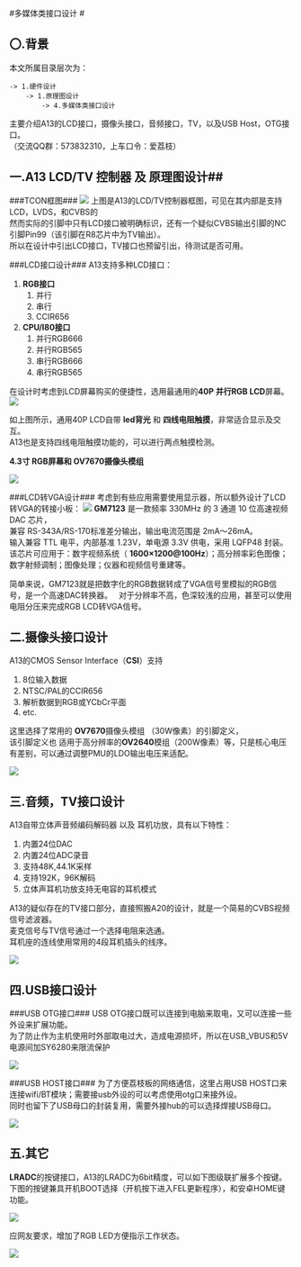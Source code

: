 #多媒体类接口设计 #
## 〇.背景 ##
本文所属目录层次为：  

```
-> 1.硬件设计 
	-> 1.原理图设计 
		-> 4.多媒体类接口设计
```
主要介绍A13的LCD接口，摄像头接口，音频接口，TV，以及USB Host，OTG接口。  
（交流QQ群：573832310，上车口令：爱荔枝）

## 一.A13 LCD/TV 控制器 及 原理图设计##
###TCON框图###
![](http://7xvwj0.com1.z0.glb.clouddn.com/16-7-26/8882894.jpg)
上图是A13的LCD/TV控制器框图，可见在其内部是支持LCD，LVDS，和CVBS的  
然而实际的引脚中只有LCD接口被明确标识，还有一个疑似CVBS输出引脚的NC引脚Pin99（该引脚在R8芯片中为TV输出）。  
所以在设计中引出LCD接口，TV接口也预留引出，待测试是否可用。  

###LCD接口设计###
A13支持多种LCD接口：  
1. **RGB接口**  
	1. 并行  
	2. 串行  
	3. CCIR656  
2. **CPU/I80接口**  
	1. 并行RGB666  
	2. 并行RGB565  
	3. 串行RGB666  
	4. 串行RGB565   
	
在设计时考虑到LCD屏幕购买的便捷性，选用最通用的**40P 并行RGB LCD**屏幕。  
![](http://7xvwj0.com1.z0.glb.clouddn.com/16-7-26/96509119.jpg)  

如上图所示，通用40P LCD自带 **led背光** 和 **四线电阻触摸**，非常适合显示及交互。  
A13也是支持四线电阻触摸功能的，可以进行两点触摸检测。

**4.3寸 RGB屏幕和 OV7670摄像头模组**  

![](http://7xvwj0.com1.z0.glb.clouddn.com/16-7-26/601811.jpg)

###LCD转VGA设计###
考虑到有些应用需要使用显示器，所以额外设计了LCD转VGA的转接小板：
![](http://7xvwj0.com1.z0.glb.clouddn.com/16-7-26/24736301.jpg)
**GM7123** 是一款频率 330MHz 的 3 通道 10 位高速视频 DAC 芯片，  
兼容 RS-343A/RS-170标准差分输出，输出电流范围是 2mA～26mA。  
输入兼容 TTL 电平，内部基准 1.23V，单电源 3.3V 供电，采用 LQFP48 封装。  
该芯片可应用于：数字视频系统（ **1600×1200@100Hz**）；高分辨率彩色图像；数字射频调制；图像处理；仪器和视频信号重建等。


简单来说，GM7123就是把数字化的RGB数据转成了VGA信号里模拟的RGB信号，是一个高速DAC转换器。  
对于分辨率不高，色深较浅的应用，甚至可以使用电阻分压来完成RGB LCD转VGA信号。  


## 二.摄像头接口设计 ##
A13的CMOS Sensor Interface（**CSI**）支持  
1. 8位输入数据  
2. NTSC/PAL的CCIR656  
3. 解析数据到RGB或YCbCr平面  
4. etc.  

这里选择了常用的 **OV7670**摄像头模组 （30W像素）的引脚定义，  
该引脚定义也 适用于高分辨率的**OV2640**模组（200W像素）等，只是核心电压有差别，可以通过调整PMU的LDO输出电压来适配。  

![](http://7xvwj0.com1.z0.glb.clouddn.com/16-7-26/30763879.jpg)

## 三.音频，TV接口设计 ##
A13自带立体声音频编码解码器 以及 耳机功放，具有以下特性：  
1. 内置24位DAC  
2. 内置24位ADC录音  
3. 支持48K,44.1K采样  
4. 支持192K，96K解码  
5. 立体声耳机功放支持无电容的耳机模式  

A13的疑似存在的TV接口部分，直接照搬A20的设计，就是一个简易的CVBS视频信号滤波器。  
麦克信号与TV信号通过一个选择电阻来选通。  
耳机座的连线使用常用的4段耳机插头的线序。  

![](http://7xvwj0.com1.z0.glb.clouddn.com/16-7-26/1978974.jpg)

## 四.USB接口设计 ##
###USB OTG接口###
USB OTG接口既可以连接到电脑来取电，又可以连接一些外设来扩展功能。  
为了防止作为主机使用时外部取电过大，造成电源损坏，所以在USB_VBUS和5V电源间加SY6280来限流保护  

![](http://7xvwj0.com1.z0.glb.clouddn.com/16-7-26/70159266.jpg)

###USB HOST接口###
为了方便荔枝板的网络通信，这里占用USB HOST口来连接wifi/BT模块；需要接usb外设的可以考虑使用otg口来接外设。  
同时也留下了USB母口的封装复用，需要外接hub的可以选择焊接USB母口。  

![](http://7xvwj0.com1.z0.glb.clouddn.com/16-7-26/72144360.jpg)

## 五.其它 ##
**LRADC**的按键接口，A13的LRADC为6bit精度，可以如下图级联扩展多个按键。  
下图的按键兼具开机BOOT选择（开机按下进入FEL更新程序），和安卓HOME键功能。  

![](http://7xvwj0.com1.z0.glb.clouddn.com/16-7-26/65894295.jpg)

应网友要求，增加了RGB LED方便指示工作状态。  

![](http://7xvwj0.com1.z0.glb.clouddn.com/16-7-26/50848599.jpg)

